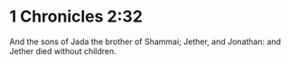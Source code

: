 # 1 Chronicles 2:32

And the sons of Jada the brother of Shammai; Jether, and Jonathan: and Jether died without children.